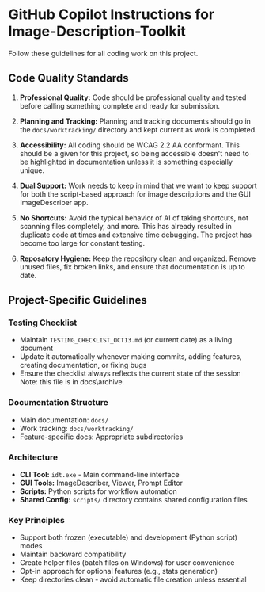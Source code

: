 # GitHub Copilot Instructions for Image-Description-Toolkit

Follow these guidelines for all coding work on this project.

## Code Quality Standards

1. **Professional Quality:** Code should be professional quality and tested before calling something complete and ready for submission.

2. **Planning and Tracking:** Planning and tracking documents should go in the `docs/worktracking/` directory and kept current as work is completed.

3. **Accessibility:** All coding should be WCAG 2.2 AA conformant. This should be a given for this project, so being accessible doesn't need to be highlighted in documentation unless it is something especially unique.

4. **Dual Support:** Work needs to keep in mind that we want to keep support for both the script-based approach for image descriptions and the GUI ImageDescriber app.

5. **No Shortcuts:** Avoid the typical behavior of AI of taking shortcuts, not scanning files completely, and more. This has already resulted in duplicate code at times and extensive time debugging. The project has become too large for constant testing.

6. **Reposatory Hygiene:** Keep the repository clean and organized. Remove unused files, fix broken links, and ensure that documentation is up to date.

## Project-Specific Guidelines

### Testing Checklist
- Maintain `TESTING_CHECKLIST_OCT13.md` (or current date) as a living document
- Update it automatically whenever making commits, adding features, creating documentation, or fixing bugs
- Ensure the checklist always reflects the current state of the session Note: this file is in docs\archive.

### Documentation Structure
- Main documentation: `docs/`
- Work tracking: `docs/worktracking/`
- Feature-specific docs: Appropriate subdirectories

### Architecture
- **CLI Tool:** `idt.exe` - Main command-line interface
- **GUI Tools:** ImageDescriber, Viewer, Prompt Editor
- **Scripts:** Python scripts for workflow automation
- **Shared Config:** `scripts/` directory contains shared configuration files

### Key Principles
- Support both frozen (executable) and development (Python script) modes
- Maintain backward compatibility
- Create helper files (batch files on Windows) for user convenience
- Opt-in approach for optional features (e.g., stats generation)
- Keep directories clean - avoid automatic file creation unless essential
